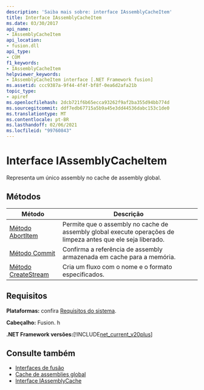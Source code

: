 ```yaml
---
description: 'Saiba mais sobre: interface IAssemblyCacheItem'
title: Interface IAssemblyCacheItem
ms.date: 03/30/2017
api_name:
- IAssemblyCacheItem
api_location:
- fusion.dll
api_type:
- COM
f1_keywords:
- IAssemblyCacheItem
helpviewer_keywords:
- IAssemblyCacheItem interface [.NET Framework fusion]
ms.assetid: ccc9387a-9f44-4f4f-bf8f-0ea6d2afa21b
topic_type:
- apiref
ms.openlocfilehash: 2dcb721f6b65ecca93262f9af2ba355d94bb774d
ms.sourcegitcommit: ddf7edb67715a5b9a45e3dd44536dabc153c1de0
ms.translationtype: MT
ms.contentlocale: pt-BR
ms.lasthandoff: 02/06/2021
ms.locfileid: "99760843"
---
```

# <a name="iassemblycacheitem-interface"></a>Interface IAssemblyCacheItem

Representa um único assembly no cache de assembly global.  
  
## <a name="methods"></a>Métodos  
  
|Método|Descrição|  
|------------|-----------------|  
|[Método AbortItem](iassemblycacheitem-abortitem-method.md)|Permite que o assembly no cache de assembly global execute operações de limpeza antes que ele seja liberado.|  
|[Método Commit](iassemblycacheitem-commit-method.md)|Confirma a referência de assembly armazenada em cache para a memória.|  
|[Método CreateStream](iassemblycacheitem-createstream-method.md)|Cria um fluxo com o nome e o formato especificados.|  
  
## <a name="requirements"></a>Requisitos  

 **Plataformas:** confira [Requisitos do sistema](../../get-started/system-requirements.md).  
  
 **Cabeçalho:** Fusion. h  
  
 **.NET Framework versões:**[!INCLUDE[net_current_v20plus](../../../../includes/net-current-v20plus-md.md)]  
  
## <a name="see-also"></a>Consulte também

- [Interfaces de fusão](fusion-interfaces.md)
- [Cache de assemblies global](../../app-domains/gac.md)
- [Interface IAssemblyCache](iassemblycache-interface.md)
